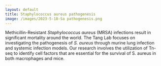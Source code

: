 ```yaml
---
layout: default
title: Staphylococcus aureus pathogenesis
image: /images/2023-5-18-Sa pathogenesis.png
---
```

Methicillin-Resistant <i>Staphylococcus aureus</i> (MRSA) infections result in significant mortality around the world. The Tang Lab focuses on investigating the pathogenesis of <i>S. aureus</i> through murine lung infection and systemic infection models. Our research involves the utilization of Tn-seq to identify cell factors that are essential for the survival of S. aureus in both macrophages and mice.

